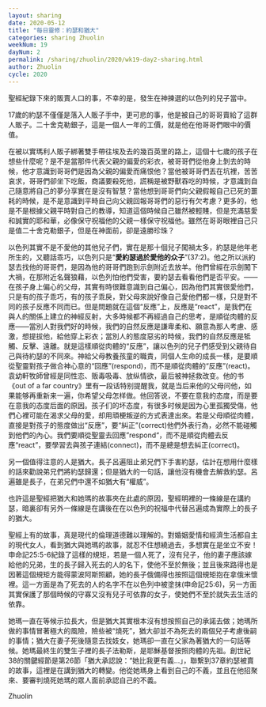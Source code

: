```yaml
---
layout: sharing
date: 2020-05-12
title: "每日靈修：約瑟和猶大"
categories: sharing Zhuolin
weekNum: 19
dayNum: 2
permalink: /sharing/zhuolin/2020/wk19-day2-sharing.html
author: Zhuolin
cycle: 2020
---
```


聖經紀錄下來的販賣人口的事，不幸的是，發生在神揀選的以色列的兒子當中。  

17歲的約瑟不僅僅是落入人販子手中，更可悲的事，他是被自己的哥哥賣給了這群人販子。二十舍克勒銀子，這是一個人一年的工價，就是他在他哥哥們眼中的價值。  

在被以實瑪利人販子綁著雙手帶往埃及去的幾百英里的路上，這個十七歲的孩子在想些什麼呢？是不是當那件代表父親的偏愛的彩衣，被哥哥們從他身上剝去的時候，他才意識到哥哥們是因為父親的偏愛而痛恨他？當他被哥哥們丟在坑裡，苦苦哀求，哥哥們卻坐下吃飯，商議要殺死他，謊稱是被野獸吞吃的時候，才意識到自己隨意將自己的夢分享實在是沒有智慧？當他想到哥哥們向父親假報自己已死的噩耗的時候，是不是意識到平時自己向父親回報哥哥們的惡行有欠考慮？更多的，他是不是根據父親平時對自己的教導，知道這個時候自己雖然被輕賤，但是充滿慈愛和誠實的耶和華，必像保守祝福他的父親一樣保守祝福他。雖然在哥哥眼裡自己只是值二十舍克勒銀子，但是在神面前，卻是遠勝珍珠？  

以色列其實不是不愛他的其他兒子們，實在是那十個兒子闖禍太多，約瑟是他年老所生的，又聽話乖巧，以色列只是“**愛約瑟過於愛他的众子**”(37:2)。他之所以派約瑟去找他的哥哥們，是因為他的哥哥們跑到示劍附近去放羊。他們曾經在示劍闖下大禍，在那附近名聲狼藉，以色列怕他們受害，要約瑟去看看他們是否平安。—— 在孩子身上偏心的父母，其實有時很難意識到自己偏心，因為他們其實很愛他們，只是有的孩子乖巧，有的孩子乖戾，對父母來說好像自己愛他們都一樣，只是對不同的孩子反應不同而已。但是問題就在這個“反應”上，反應是“react”，是我們在與人的關係上建立的神經反射，大多時候都不再經過自己的思考，是順從肉體的反應——當別人對我們好的時候，我們的自然反應是謙卑柔和、願意為那人考慮、感激，想提拔他，給他穿上彩衣；當別人的態度惡劣的時候，我們的自然反應是牴觸、反擊、遠離。就是這樣順從肉體的“反應”，讓以色列的兒子們感受到父親待自己與待約瑟的不同來。神給父母教養孩童的職責，同個人生命的成長一樣，是要順從聖靈對孩子做合神心意的“回應”(respond)，而不是順從肉體的“反應”(react)。袁幼軒牧師曾經是同性恋、贩毒吸毒、放纵情欲，最后被神拯救改变。他的书《out of a far country》里有一段话特别提醒我，就是当后来他的父母问他，如果能够再重新来一遍，你希望父母怎样做。他回答说，不要在意我的态度，而是要在意我的态度后面的原因。孩子们的坏态度，有很多时候是因为心里孤獨受傷，他們心裡可能在渴求父母的愛，却用頑梗叛逆的方式表達出來。若是父母順從肉體，直接是對孩子的態度做出“反應”，要“糾正”(correct)他們外表行為，必然不能碰觸到他們的內心。我們要順從聖靈去回應”respond“，而不是順從肉體去反應“react”，要學習去與孩子連結(connect)，而不是總是想去糾正(correct)。  

   

另一個值得注意的人是猶大。長子呂遍阻止弟兄們下手害約瑟，估計在想用什麼樣的話來勸說弟兄們將約瑟歸還；但是猶大的一句話，讓他沒有機會去解救約瑟。呂遍雖是長子，在弟兄們中還不如猶大有“權威”。  

也許這是聖經把猶大和她瑪的故事夾在此處的原因，聖經明裡的一條線是在講約瑟，暗裏卻有另外一條線是在講後在在以色列的祝福中代替呂遍成為實際上的長子的猶大。  

聖經上有的故事，真是現代的倫理道德難以理解的。對婚姻愛情和經濟生活都自主的現代女人，看到猶大與她瑪的故事，就忍不住想繞過去，多想實在是坐立不安！申命記25:5-6紀錄了這樣的規矩，若是一個人死了，沒有兒子，他的妻子應該嫁給他的兄弟，生的長子歸入死去的人的名下，使他不至於無後；並且後來路得也是因著這個規矩方能得蒙波阿斯照顧，她的長子俄備得也按照這個規矩抱在拿俄米懷裡。這一方面是為了死去的人的名字不在以色列中被塗抹(申命記25:6)，另一方面其實保護了那個時候的守寡又沒有兒子可依靠的女子，使她們不至於就失去生活的依靠。  

她瑪一直在等候示拉長大，但是猶大其實根本沒有想按照自己的承諾去做；她瑪所做的事情冒著極大的風險，險些被“燒死”，猶大卻並不為死去的兩個兒子考慮後嗣的事情；猶大在妻子死後隨意去找妓女，她瑪卻一直在父家為著猶大的一句話等候。她瑪最終生的雙生子裡的長子法勒斯，是耶穌基督按照肉體的先祖。創世紀38的關鍵經節是第26節「猶大承認說：“她比我更有義...」，聯繫到37章約瑟被賣的故事，這裡是在講到猶大的轉變。他從她瑪身上看到自己的不義，並且在他招聚來、要審判燒死她瑪的眾人面前承認自己的不義。  

Zhuolin  

